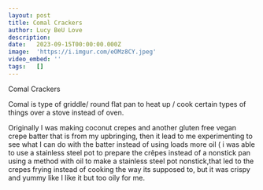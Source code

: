 ```yaml
---
layout: post
title: Comal Crackers
author: Lucy BeU Love
description: 
date:   2023-09-15T00:00:00.000Z
image:  'https://i.imgur.com/eOMz8CY.jpeg'
video_embed: ''
tags:   []
---
```


Comal Crackers

Comal is type of griddle/ round flat pan to heat up / cook certain types of things over a stove instead of oven.  

Originally I was making coconut crepes and another gluten free vegan crepe batter that is from my upbringing, then it lead to me experimenting to see what I can do with the batter instead of using loads more oil ( i was able to use a stainless steel pot to prepare the crêpes instead of a nonstick pan using a method with oil to make a stainless steel pot nonstick,that led to the crepes frying instead of cooking the way its supposed to, but it was crispy and yummy like I like it but too oily for me.  
